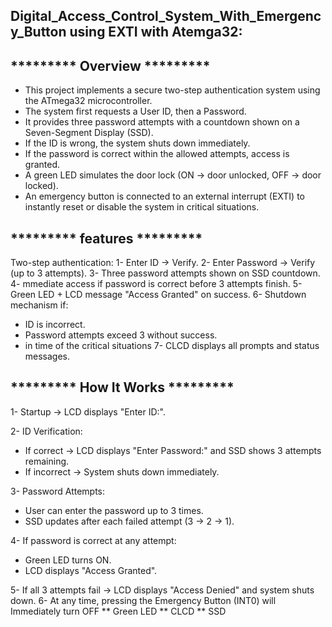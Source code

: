 ## Digital_Access_Control_System_With_Emergency_Button using EXTI with Atemga32:

## *********  Overview  *********  

 - This project implements a secure two-step authentication system using the ATmega32 microcontroller.
 - The system first requests a User ID, then a Password.
 - It provides three password attempts with a countdown shown on a Seven-Segment Display (SSD).
 - If the ID is wrong, the system shuts down immediately.
 - If the password is correct within the allowed attempts, access is granted.
 - A green LED simulates the door lock (ON → door unlocked, OFF → door locked).
 - An emergency button is connected to an external interrupt (EXTI) to instantly reset or 
   disable the system in critical situations.

## *********  features  ********* 
Two-step authentication:
1- Enter ID → Verify.
2- Enter Password → Verify (up to 3 attempts).
3- Three password attempts shown on SSD countdown.
4- mmediate access if password is correct before 3 attempts finish.
5- Green LED + LCD message "Access Granted" on success.
6- Shutdown mechanism if:
   - ID is incorrect.
   - Password attempts exceed 3 without success.
   - in time of the critical situations
7- CLCD displays all prompts and status messages.
   
## *********  How It Works  *********  
1- Startup → LCD displays "Enter ID:".

2- ID Verification:
   - If correct → LCD displays "Enter Password:" and SSD shows 3 attempts remaining.
   - If incorrect → System shuts down immediately.

3- Password Attempts: 
   - User can enter the password up to 3 times.
   - SSD updates after each failed attempt (3 → 2 → 1).

4- If password is correct at any attempt:
   - Green LED turns ON.
   - LCD displays "Access Granted".

5- If all 3 attempts fail → LCD displays "Access Denied" and system shuts down.
6- At any time, pressing the Emergency Button (INT0) will Immediately turn OFF
  ** Green LED
  ** CLCD
  ** SSD




